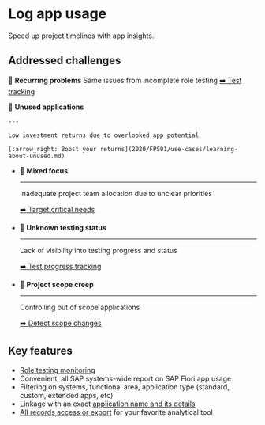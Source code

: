 # Log app usage
Speed up project timelines with app insights.

## Addressed challenges

:arrows_counterclockwise: __Recurring problems__    Same issues from incomplete role testing [:arrow_right: Test tracking](https://fioriroletesting.com)

:arrows_counterclockwise: __Unused applications__

    ---

    Low investment returns due to overlooked app potential

    [:arrow_right: Boost your returns](2020/FPS01/use-cases/learning-about-unused.md)


-   :arrows_counterclockwise: __Mixed focus__

    ---

    Inadequate project team allocation due to unclear priorities

    [:arrow_right: Target critical needs](2020/FPS01/use-cases/priority-setting.md)


-   :arrows_counterclockwise: __Unknown testing status__

    ---

    Lack of visibility into testing progress and status

    [:arrow_right: Test progress tracking](2020/FPS01/use-cases/testing.md)



-   :arrows_counterclockwise: __Project scope creep__

    ---

    Controlling out of scope applications

    [:arrow_right: Detect scope changes ](2020/FPS01/use-cases/out-of-scope.md)

## Key features

-   [Role testing monitoring](https://fioriroletesting.com) 
-   Convenient, all SAP systems-wide report on SAP Fiori app usage 
-   Filtering on systems, functional area, application type (standard, custom, extended apps, etc)
-   Linkage with an exact [application name and its details](2020/FPS01/app-ids.md)
-   [All records access or export](2020/FPS01/recexp.md) for your favorite analytical tool